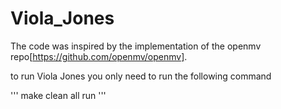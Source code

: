 # Viola_Jones

The code was inspired by the implementation of the openmv repo[https://github.com/openmv/openmv].

to run Viola Jones you only need to run the following command

''' make clean all run '''

